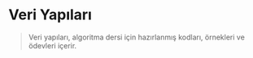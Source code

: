 # Veri Yapıları
>Veri yapıları, algoritma dersi için hazırlanmış kodları, örnekleri ve ödevleri içerir.
